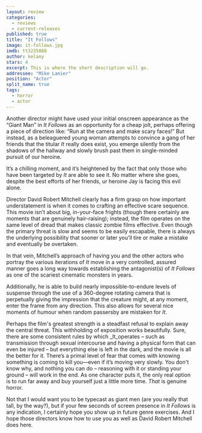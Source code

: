 ```yaml
---
layout: review
categories: 
  - reviews
  - current-releases
published: true
title: "It Follows"
image: it-follows.jpg
imdb: tt3235888
author: kelany
stars: 4
excerpt: This is where the short description will go.
addressee: "Mike Lanier"
position: "Actor"
split_name: true
tags: 
  - horror
  - actor
---
```

Another director might have used your initial onscreen appearance as the “Giant Man” in _It Follows_ as an opportunity for a cheap jolt, perhaps offering a piece of direction like: “Run at the camera and make scary faces!” But instead, as a beleaguered young woman attempts to convince a gang of her friends that the titular _It_ really does exist, you emerge silently from the shadows of the hallway and slowly brush past them in single-minded pursuit of our heroine.  

It’s a chilling moment, and it’s heightened by the fact that only those who have been targeted by _It_ are able to see it. No matter where she goes, despite the best efforts of her friends, ur heroine Jay is facing this evil alone.  

Director David Robert Mitchell clearly has a firm grasp on how important understatement is when it comes to crafting an effective scare sequence. This movie isn’t about big, in-your-face frights (though there certainly are moments that are genuinely hair-raising); instead, the film operates on the same level of dread that makes classic zombie films effective. Even though the primary threat is slow and seems to be easily escapable, there is always the underlying possibility that sooner or later you’ll tire or make a mistake and eventually be overtaken.

In that vein, Mitchell’s approach of having you and the other actors who portray the various iterations of _It_ move in a very controlled, assured manner goes a long way towards establishing the antagonist(s) of _It Follows_ as one of the scariest cinematic monsters in years.

 Additionally, he is able to build nearly impossible-to-endure levels of suspense through the use of a 360-degree rotating camera that is perpetually giving the impression that the creature might, at any moment, enter the frame from any direction. This also allows for several nice moments of humour when random passersby are mistaken for _It_.

Perhaps the film's greatest strength is a steadfast refusal to explain away the central threat. This withholding of exposition works beautifully. Sure, there are some consistent rules by which _It_operates – such as transmission through sexual intercourse and having a physical form that can even be injured – but everything else is left in the dark, and the movie is all the better for it. There’s a primal level of fear that comes with knowing something is coming to kill you—even if it’s moving very slowly. You don't know why, and nothing you can do – reasoning with it or standing your ground – will work in the end. As one character puts it, the only real option is to run far away and buy yourself just a little more time. _That_ is genuine horror.  

Not that I would want you to be typecast as giant men (are you really that tall, by the way?), but if your few seconds of screen presence in _It Follows_ is any indication, I certainly hope you show up in future genre exercises. And I hope those directors know how to use you as well as David Robert Mitchell does here. 